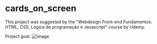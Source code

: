 # cards_on_screen
This project was suggested by the "Webdesign Front-end Fundamentos: HTML, CSS, Lógica de programação e Javascript" course by Udemy.

Project goal:
![image](https://github.com/user-attachments/assets/2cd65037-8251-416e-a845-cf09b935813a)
